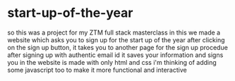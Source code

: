 # start-up-of-the-year
so this was a project for my ZTM full stack masterclass in this we made a website which asks you to sign up for the start up of the year after clicking on the sign up button, it takes you to another page for the sign up procedue after signing up with authentic email id it saves your information and signs you in the website is made with only html and css i'm thinking of adding some javascript too to make it more functional and interactive
